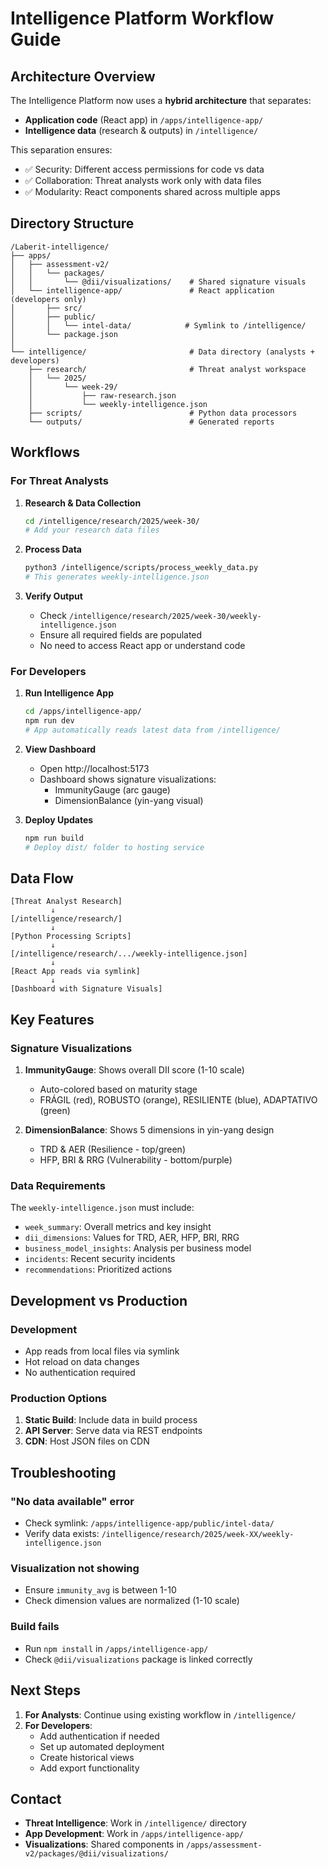 # Intelligence Platform Workflow Guide

## Architecture Overview

The Intelligence Platform now uses a **hybrid architecture** that separates:
- **Application code** (React app) in `/apps/intelligence-app/`
- **Intelligence data** (research & outputs) in `/intelligence/`

This separation ensures:
- ✅ Security: Different access permissions for code vs data
- ✅ Collaboration: Threat analysts work only with data files
- ✅ Modularity: React components shared across multiple apps

## Directory Structure

```
/Laberit-intelligence/
├── apps/
│   ├── assessment-v2/
│   │   └── packages/
│   │       └── @dii/visualizations/    # Shared signature visuals
│   └── intelligence-app/               # React application (developers only)
│       ├── src/
│       ├── public/
│       │   └── intel-data/            # Symlink to /intelligence/
│       └── package.json
│
└── intelligence/                       # Data directory (analysts + developers)
    ├── research/                       # Threat analyst workspace
    │   └── 2025/
    │       └── week-29/
    │           ├── raw-research.json
    │           └── weekly-intelligence.json
    ├── scripts/                        # Python data processors
    └── outputs/                        # Generated reports
```

## Workflows

### For Threat Analysts

1. **Research & Data Collection**
   ```bash
   cd /intelligence/research/2025/week-30/
   # Add your research data files
   ```

2. **Process Data**
   ```bash
   python3 /intelligence/scripts/process_weekly_data.py
   # This generates weekly-intelligence.json
   ```

3. **Verify Output**
   - Check `/intelligence/research/2025/week-30/weekly-intelligence.json`
   - Ensure all required fields are populated
   - No need to access React app or understand code

### For Developers

1. **Run Intelligence App**
   ```bash
   cd /apps/intelligence-app/
   npm run dev
   # App automatically reads latest data from /intelligence/
   ```

2. **View Dashboard**
   - Open http://localhost:5173
   - Dashboard shows signature visualizations:
     - ImmunityGauge (arc gauge)
     - DimensionBalance (yin-yang visual)

3. **Deploy Updates**
   ```bash
   npm run build
   # Deploy dist/ folder to hosting service
   ```

## Data Flow

```
[Threat Analyst Research]
         ↓
[/intelligence/research/]
         ↓
[Python Processing Scripts]
         ↓
[/intelligence/research/.../weekly-intelligence.json]
         ↓
[React App reads via symlink]
         ↓
[Dashboard with Signature Visuals]
```

## Key Features

### Signature Visualizations
1. **ImmunityGauge**: Shows overall DII score (1-10 scale)
   - Auto-colored based on maturity stage
   - FRÁGIL (red), ROBUSTO (orange), RESILIENTE (blue), ADAPTATIVO (green)

2. **DimensionBalance**: Shows 5 dimensions in yin-yang design
   - TRD & AER (Resilience - top/green)
   - HFP, BRI & RRG (Vulnerability - bottom/purple)

### Data Requirements
The `weekly-intelligence.json` must include:
- `week_summary`: Overall metrics and key insight
- `dii_dimensions`: Values for TRD, AER, HFP, BRI, RRG
- `business_model_insights`: Analysis per business model
- `incidents`: Recent security incidents
- `recommendations`: Prioritized actions

## Development vs Production

### Development
- App reads from local files via symlink
- Hot reload on data changes
- No authentication required

### Production Options
1. **Static Build**: Include data in build process
2. **API Server**: Serve data via REST endpoints
3. **CDN**: Host JSON files on CDN

## Troubleshooting

### "No data available" error
- Check symlink: `/apps/intelligence-app/public/intel-data/`
- Verify data exists: `/intelligence/research/2025/week-XX/weekly-intelligence.json`

### Visualization not showing
- Ensure `immunity_avg` is between 1-10
- Check dimension values are normalized (1-10 scale)

### Build fails
- Run `npm install` in `/apps/intelligence-app/`
- Check `@dii/visualizations` package is linked correctly

## Next Steps

1. **For Analysts**: Continue using existing workflow in `/intelligence/`
2. **For Developers**: 
   - Add authentication if needed
   - Set up automated deployment
   - Create historical views
   - Add export functionality

## Contact

- **Threat Intelligence**: Work in `/intelligence/` directory
- **App Development**: Work in `/apps/intelligence-app/`
- **Visualizations**: Shared components in `/apps/assessment-v2/packages/@dii/visualizations/`